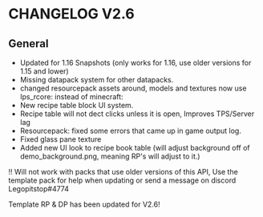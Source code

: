 # CHANGELOG V2.6
## General
+ Updated for 1.16 Snapshots (only works for 1.16, use older versions for 1.15 and lower)
+ Missing datapack system for other datapacks.
+ changed resourcepack assets around, models and textures now use lps_rcore: instead of minecraft:
+ New recipe table block UI system.
+ Recipe table will not dect clicks unless it is open, Improves TPS/Server lag
+ Resourcepack: fixed some errors that came up in game output log.
+ Fixed glass pane texture
+ Added new UI look to recipe book table (will adjust background off of demo_background.png, meaning RP's will adjust to it.)


!! Will not work with packs that use older versions of this API, Use the template pack for help when updating or send a message on discord Legopitstop#4774

Template RP & DP has been updated for V2.6!